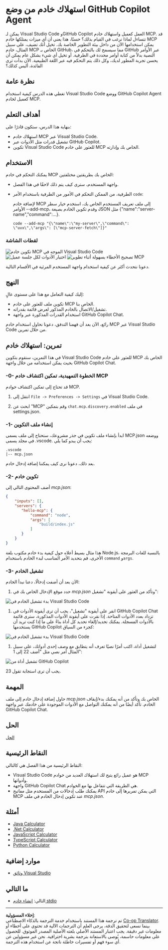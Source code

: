 <!--
CO_OP_TRANSLATOR_METADATA:
{
  "original_hash": "d940b5e0af75e3a3a4d1c3179120d1d9",
  "translation_date": "2025-08-26T17:08:44+00:00",
  "source_file": "03-GettingStarted/04-vscode/README.md",
  "language_code": "ar"
}
-->
# استهلاك خادم من وضع GitHub Copilot Agent

يمكن لـ Visual Studio Code وGitHub Copilot العمل كعميل واستهلاك خادم MCP. قد تتساءل لماذا نرغب في القيام بذلك؟ حسنًا، هذا يعني أن أي ميزات يمتلكها خادم MCP يمكن استخدامها الآن من داخل بيئة التطوير الخاصة بك. تخيل أنك تضيف، على سبيل المثال، خادم MCP الخاص بـ GitHub، مما سيسمح لك بالتحكم في GitHub عبر الأوامر النصية بدلاً من كتابة أوامر محددة في الطرفية. أو تخيل أي شيء بشكل عام يمكن أن يحسن تجربة المطور لديك، وكل ذلك يتم التحكم فيه عبر اللغة الطبيعية. الآن بدأت ترى الفائدة، أليس كذلك؟

## نظرة عامة

تغطي هذه الدرس كيفية استخدام Visual Studio Code ووضع GitHub Copilot Agent كعميل لخادم MCP.

## أهداف التعلم

بنهاية هذا الدرس، ستكون قادرًا على:

- استهلاك خادم MCP عبر Visual Studio Code.
- تشغيل قدرات مثل الأدوات عبر GitHub Copilot.
- تكوين Visual Studio Code للعثور على خادم MCP الخاص بك وإدارته.

## الاستخدام

يمكنك التحكم في خادم MCP الخاص بك بطريقتين مختلفتين:

- واجهة المستخدم، سترى كيف يتم ذلك لاحقًا في هذا الفصل.
- الطرفية، من الممكن التحكم في الأمور من الطرفية باستخدام الأمر `code`:

  لإضافة خادم MCP إلى ملف تعريف المستخدم الخاص بك، استخدم خيار سطر الأوامر --add-mcp، وقدم تكوين الخادم بصيغة JSON مثل {\"name\":\"server-name\",\"command\":...}.

  ```
  code --add-mcp "{\"name\":\"my-server\",\"command\": \"uvx\",\"args\": [\"mcp-server-fetch\"]}"
  ```

### لقطات الشاشة

![تكوين خادم MCP الموجه في Visual Studio Code](../../../../translated_images/chat-mode-agent.729a22473f822216dd1e723aaee1f7d4a2ede571ee0948037a2d9357a63b9d0b.ar.png)
![اختيار الأدوات لكل جلسة عميل](../../../../translated_images/agent-mode-select-tools.522c7ba5df0848f8f0d1e439c2e96159431bc620cb39ccf3f5dc611412fd0006.ar.png)
![تصحيح الأخطاء بسهولة أثناء تطوير MCP](../../../../translated_images/mcp-list-servers.fce89eefe3f30032bed8952e110ab9d82fadf043fcfa071f7d40cf93fb1ea9e9.ar.png)

دعونا نتحدث أكثر عن كيفية استخدام واجهة المستخدم المرئية في الأقسام التالية.

## النهج

إليك كيفية التعامل مع هذا على مستوى عالٍ:

- تكوين ملف للعثور على خادم MCP الخاص بنا.
- تشغيل/الاتصال بالخادم المذكور لعرض قائمة بقدراته.
- استخدام القدرات المذكورة عبر واجهة GitHub Copilot Chat.

رائع، الآن بعد أن فهمنا التدفق، دعونا نحاول استخدام خادم MCP عبر Visual Studio Code من خلال تمرين.

## تمرين: استهلاك خادم

في هذا التمرين، سنقوم بتكوين Visual Studio Code للعثور على خادم MCP الخاص بك بحيث يمكن استخدامه من خلال واجهة GitHub Copilot Chat.

### -0- الخطوة التمهيدية، تمكين اكتشاف خادم MCP

قد تحتاج إلى تمكين اكتشاف خوادم MCP.

1. انتقل إلى `File -> Preferences -> Settings` في Visual Studio Code.

1. ابحث عن "MCP" وقم بتمكين `chat.mcp.discovery.enabled` في ملف settings.json.

### -1- إنشاء ملف التكوين

ابدأ بإنشاء ملف تكوين في جذر مشروعك، ستحتاج إلى ملف يسمى MCP.json ووضعه في مجلد يسمى .vscode. يجب أن يبدو كما يلي:

```text
.vscode
|-- mcp.json
```

بعد ذلك، دعونا نرى كيف يمكننا إضافة إدخال خادم.

### -2- تكوين خادم

أضف المحتوى التالي إلى *mcp.json*:

```json
{
    "inputs": [],
    "servers": {
       "hello-mcp": {
           "command": "node",
           "args": [
               "build/index.js"
           ]
       }
    }
}
```

هذا مثال بسيط أعلاه حول كيفية بدء خادم مكتوب بلغة Node.js، بالنسبة للغات البرمجة الأخرى، قم بتحديد الأمر المناسب لبدء الخادم باستخدام `command` و`args`.

### -3- تشغيل الخادم

الآن بعد أن أضفت إدخالًا، دعنا نبدأ الخادم:

1. حدد موقع الإدخال الخاص بك في *mcp.json* وتأكد من العثور على أيقونة "تشغيل":

  ![بدء تشغيل الخادم في Visual Studio Code](../../../../translated_images/vscode-start-server.8e3c986612e3555de47e5b1e37b2f3020457eeb6a206568570fd74a17e3796ad.ar.png)  

1. انقر على أيقونة "تشغيل"، يجب أن ترى أيقونة الأدوات في GitHub Copilot Chat تزداد بعدد الأدوات المتاحة. إذا نقرت على أيقونة الأدوات المذكورة، سترى قائمة بالأدوات المسجلة. يمكنك تحديد/إلغاء تحديد كل أداة بناءً على ما إذا كنت تريد أن يستخدمها GitHub Copilot كجزء من السياق:

  ![بدء تشغيل الخادم في Visual Studio Code](../../../../translated_images/vscode-tool.0b3bbea2fb7d8c26ddf573cad15ef654e55302a323267d8ee6bd742fe7df7fed.ar.png)

1. لتشغيل أداة، اكتب أمرًا نصيًا تعرف أنه يتطابق مع وصف إحدى أدواتك، على سبيل المثال أمر نصي مثل "أضف 22 إلى 1":

  ![تشغيل أداة من GitHub Copilot](../../../../translated_images/vscode-agent.d5a0e0b897331060518fe3f13907677ef52b879db98c64d68a38338608f3751e.ar.png)

  يجب أن ترى استجابة تقول 23.

## المهمة

حاول إضافة إدخال خادم إلى ملف *mcp.json* الخاص بك وتأكد من أنه يمكنك بدء/إيقاف الخادم. تأكد أيضًا من أنه يمكنك التواصل مع الأدوات الموجودة على خادمك عبر واجهة GitHub Copilot Chat.

## الحل

[الحل](./solution/README.md)

## النقاط الرئيسية

النقاط الرئيسية من هذا الفصل هي كالتالي:

- Visual Studio Code هو عميل رائع يتيح لك استهلاك العديد من خوادم MCP وأدواتها.
- واجهة GitHub Copilot Chat هي الطريقة التي تتفاعل بها مع الخوادم.
- يمكنك طلب إدخالات من المستخدم مثل مفاتيح API التي يمكن تمريرها إلى خادم MCP عند تكوين إدخال الخادم في ملف *mcp.json*.

## أمثلة

- [Java Calculator](../samples/java/calculator/README.md)
- [.Net Calculator](../../../../03-GettingStarted/samples/csharp)
- [JavaScript Calculator](../samples/javascript/README.md)
- [TypeScript Calculator](../samples/typescript/README.md)
- [Python Calculator](../../../../03-GettingStarted/samples/python)

## موارد إضافية

- [وثائق Visual Studio](https://code.visualstudio.com/docs/copilot/chat/mcp-servers)

## ما التالي

- التالي: [إنشاء خادم stdio](../05-stdio-server/README.md)

---

**إخلاء المسؤولية**:  
تم ترجمة هذا المستند باستخدام خدمة الترجمة بالذكاء الاصطناعي [Co-op Translator](https://github.com/Azure/co-op-translator). بينما نسعى لتحقيق الدقة، يرجى العلم أن الترجمات الآلية قد تحتوي على أخطاء أو معلومات غير دقيقة. يجب اعتبار المستند الأصلي بلغته الأصلية المصدر الموثوق. للحصول على معلومات حاسمة، يُوصى بالاستعانة بترجمة بشرية احترافية. نحن غير مسؤولين عن أي سوء فهم أو تفسيرات خاطئة ناتجة عن استخدام هذه الترجمة.